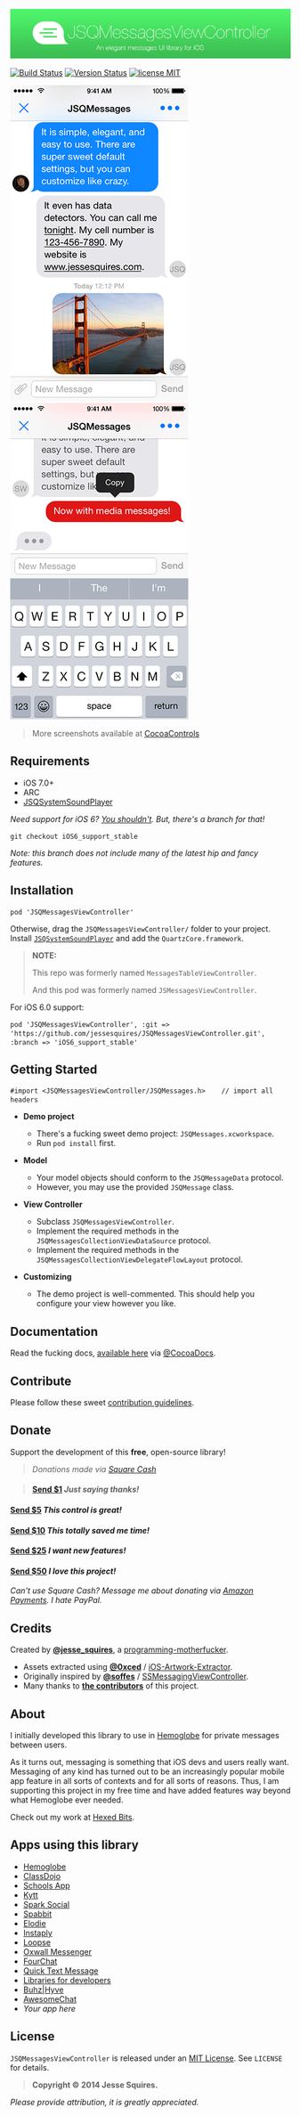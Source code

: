 ![JSQMessagesViewController banner](https://raw.githubusercontent.com/jessesquires/JSQMessagesViewController/develop/Assets/jsq_messages_banner.png)

[![Build Status](https://secure.travis-ci.org/jessesquires/JSQMessagesViewController.svg)](http://travis-ci.org/jessesquires/JSQMessagesViewController) [![Version Status](http://img.shields.io/cocoapods/v/JSQMessagesViewController.png)][docsLink] [![license MIT](http://img.shields.io/badge/license-MIT-orange.png)][mitLink]

![Messages Screenshot 1][img1] &nbsp;&nbsp;&nbsp; ![Messages Screenshot 2][img2]

> More screenshots available at [CocoaControls](https://www.cocoacontrols.com/controls/jsqmessagesviewcontroller)

## Requirements

* iOS 7.0+ 
* ARC
* [JSQSystemSoundPlayer][playerLink]

*Need support for iOS 6? [You shouldn't](http://www.macrumors.com/2014/03/24/ios-7-adoption-85/). But, there's a branch for that!* 
````
git checkout iOS6_support_stable
````

*Note: this branch does not include many of the latest hip and fancy features.*

## Installation

````
pod 'JSQMessagesViewController'
````

Otherwise, drag the `JSQMessagesViewController/` folder to your project. Install [`JSQSystemSoundPlayer`][playerLink] and add the `QuartzCore.framework`.

>**NOTE:** 
>
>This repo was formerly named `MessagesTableViewController`.
>
>And this pod was formerly named `JSMessagesViewController`.

For iOS 6.0 support:
````
pod 'JSQMessagesViewController', :git => 'https://github.com/jessesquires/JSQMessagesViewController.git', :branch => 'iOS6_support_stable'
````

## Getting Started

````
#import <JSQMessagesViewController/JSQMessages.h>    // import all headers
````

* **Demo project**
  * There's a fucking sweet demo project: `JSQMessages.xcworkspace`.
  * Run `pod install` first.

* **Model**
  * Your model objects should conform to the `JSQMessageData` protocol.
  * However, you may use the provided `JSQMessage` class.

* **View Controller**
  * Subclass `JSQMessagesViewController`.
  * Implement the required methods in the `JSQMessagesCollectionViewDataSource` protocol.
  * Implement the required methods in the `JSQMessagesCollectionViewDelegateFlowLayout` protocol.

* **Customizing**
  * The demo project is well-commented. This should help you configure your view however you like.

## Documentation

Read the fucking docs, [available here][docsLink] via [@CocoaDocs](https://twitter.com/CocoaDocs).

## Contribute

Please follow these sweet [contribution guidelines](https://github.com/jessesquires/HowToContribute).

## Donate

Support the development of this **free**, open-source library! 

>*Donations made via [Square Cash](https://square.com/cash)*

><h4><a href="mailto:jesse.squires.developer@gmail.com?cc=cash@square.com&subject=$1&body=Thanks for developing JSQMessagesViewController!">Send $1</a> <em>Just saying thanks!</em></h4>
<h4><a href="mailto:jesse.squires.developer@gmail.com?cc=cash@square.com&subject=$5&body=Thanks for developing JSQMessagesViewController!">Send $5</a> <em>This control is great!</em></h4>
<h4><a href="mailto:jesse.squires.developer@gmail.com?cc=cash@square.com&subject=$10&body=Thanks for developing JSQMessagesViewController!">Send $10</a> <em>This totally saved me time!</em></h4>
<h4><a href="mailto:jesse.squires.developer@gmail.com?cc=cash@square.com&subject=$25&body=Thanks for developing JSQMessagesViewController!">Send $25</a> <em>I want new features!</em></h4>
<h4><a href="mailto:jesse.squires.developer@gmail.com?cc=cash@square.com&subject=$50&body=Thanks for developing JSQMessagesViewController!">Send $50</a> <em>I love this project!</em></h4>

*Can't use Square Cash? Message me about donating via [Amazon Payments](https://payments.amazon.com/home). I hate PayPal.*

## Credits

Created by [**@jesse_squires**](https://twitter.com/jesse_squires), a [programming-motherfucker](http://programming-motherfucker.com).

* Assets extracted using [**@0xced**](https://github.com/0xced) / [iOS-Artwork-Extractor](https://github.com/0xced/iOS-Artwork-Extractor).
* Originally inspired by [**@soffes**](http://github.com/soffes) / [SSMessagingViewController](https://github.com/soffes/ssmessagesviewcontroller).
* Many thanks to [**the contributors**](https://github.com/jessesquires/JSQMessagesViewController/graphs/contributors) of this project.

## About

I initially developed this library to use in [Hemoglobe](http://bit.ly/hmglb) for private messages between users. 

As it turns out, messaging is something that iOS devs and users really want. Messaging of any kind has turned out to be an increasingly popular mobile app feature in all sorts of contexts and for all sorts of reasons. Thus, I am supporting this project in my free time and have added features way beyond what Hemoglobe ever needed.

Check out my work at [Hexed Bits](http://bit.ly/0x29A).

## Apps using this library

* [Hemoglobe](http://bit.ly/hemoglobeapp)
* [ClassDojo](https://itunes.apple.com/us/app/classdojo/id552602056)
* [Schools App](https://itunes.apple.com/us/app/schools-app/id495845755)
* [Kytt](https://itunes.apple.com/de/app/kytt-neue-leute-in-der-umgebung/id848959696)
* [Spark Social](https://itunes.apple.com/us/app/spark-social/id823785892)
* [Spabbit](https://itunes.apple.com/us/app/spabbit/id737363908)
* [Elodie](https://itunes.apple.com/app/elodie/id821610181)
* [Instaply](https://itunes.apple.com/us/app/instaply/id558562920)
* [Loopse](https://itunes.apple.com/us/app/loopse-spots-friends-sessions/id704783915)
* [Oxwall Messenger](https://github.com/tochman/OxwallMessenger)
* [FourChat](https://itunes.apple.com/us/app/fourchat/id650833730)
* [Quick Text Message](https://itunes.apple.com/us/app/quick-text-message-fast-sms/id583729997)
* [Libraries for developers](https://itunes.apple.com/us/app/libraries-for-developers/id653427112)
* [Buhz|Hyve](http://itunes.apple.com/us/app/buhz-hyve/id818568956)
* [AwesomeChat](https://github.com/relatedcode/AwesomeChat)
* *Your app here*

## License

`JSQMessagesViewController` is released under an [MIT License][mitLink]. See `LICENSE` for details.

>**Copyright &copy; 2014 Jesse Squires.**

*Please provide attribution, it is greatly appreciated.*

[docsLink]:http://cocoadocs.org/docsets/JSQMessagesViewController
[mitLink]:http://opensource.org/licenses/MIT
[playerLink]:https://github.com/jessesquires/JSQSystemSoundPlayer

[img1]:https://raw.githubusercontent.com/jessesquires/JSQMessagesViewController/develop/Screenshots/screenshot0.png
[img2]:https://raw.githubusercontent.com/jessesquires/JSQMessagesViewController/develop/Screenshots/screenshot1.png

